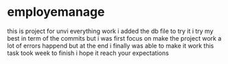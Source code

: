 # employemanage
this is project for unvi everything work i added the db file to try it
i try my best in term of the commits but i was first focus on make the project work
a lot of errors happend but at the end i finally was able to make it work
this task took week to finish i hope it reach your expectations 
